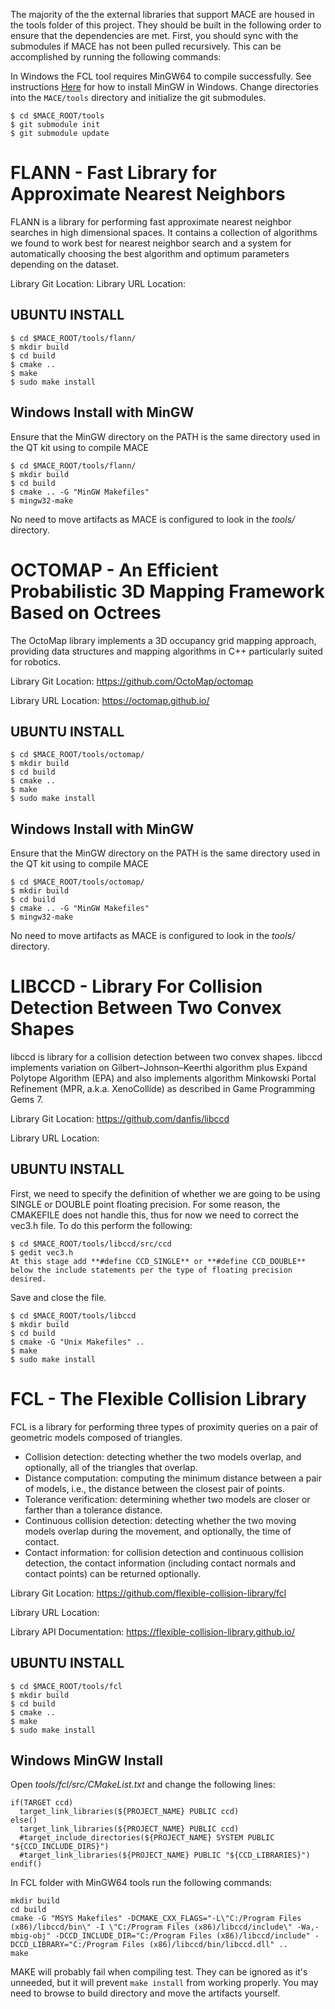 The majority of the the external libraries that support MACE are housed in the tools folder of this project. They should be built in the following order to ensure that the dependencies are met. First, you should sync with the submodules if MACE has not been pulled recursively. This can be accomplished by running the following commands:

In Windows the FCL tool requires MinGW64 to compile successfully.
See instructions [Here](https://github.com/heronsystems/OpenMACE/wiki/Installing-MinGW-on-Windows) for how to install MinGW in Windows. Change directories into the `MACE/tools` directory and initialize the git submodules.

```
$ cd $MACE_ROOT/tools
$ git submodule init
$ git submodule update
```

# FLANN - Fast Library for Approximate Nearest Neighbors

FLANN is a library for performing fast approximate nearest neighbor searches in high dimensional spaces. It
contains a collection of algorithms we found to work best for nearest neighbor search and a system for
automatically choosing the best algorithm and optimum parameters depending on the dataset.

Library Git Location:
Library URL Location:
## UBUNTU INSTALL
```
$ cd $MACE_ROOT/tools/flann/
$ mkdir build
$ cd build
$ cmake ..
$ make
$ sudo make install
```

## Windows Install with MinGW

Ensure that the MinGW directory on the PATH is the same directory used in the QT kit using to compile MACE

```
$ cd $MACE_ROOT/tools/flann/
$ mkdir build
$ cd build
$ cmake .. -G "MinGW Makefiles"
$ mingw32-make
```

No need to move artifacts as MACE is configured to look in the *tools/* directory.

# OCTOMAP - An Efficient Probabilistic 3D Mapping Framework Based on Octrees
The OctoMap library implements a 3D occupancy grid mapping approach, providing data structures and mapping algorithms in C++ particularly suited for robotics.

Library Git Location: https://github.com/OctoMap/octomap

Library URL Location: https://octomap.github.io/

## UBUNTU INSTALL
```
$ cd $MACE_ROOT/tools/octomap/
$ mkdir build
$ cd build
$ cmake ..
$ make
$ sudo make install
```

## Windows Install with MinGW

Ensure that the MinGW directory on the PATH is the same directory used in the QT kit using to compile MACE

```
$ cd $MACE_ROOT/tools/octomap/
$ mkdir build
$ cd build
$ cmake .. -G "MinGW Makefiles"
$ mingw32-make
```

No need to move artifacts as MACE is configured to look in the *tools/* directory.

# LIBCCD - Library For Collision Detection Between Two Convex Shapes
libccd is library for a collision detection between two convex shapes. libccd implements variation on Gilbert–Johnson–Keerthi algorithm plus Expand Polytope Algorithm (EPA) and also implements algorithm Minkowski Portal Refinement (MPR, a.k.a. XenoCollide) as described in Game Programming Gems 7.

Library Git Location: https://github.com/danfis/libccd

Library URL Location:

## UBUNTU INSTALL
First, we need to specify the definition of whether we are going to be using SINGLE or DOUBLE point floating precision. For some reason, the CMAKEFILE does not handle this, thus for now we need to correct the vec3.h file. To do this perform the following:
```
$ cd $MACE_ROOT/tools/libccd/src/ccd
$ gedit vec3.h
At this stage add **#define CCD_SINGLE** or **#define CCD_DOUBLE** below the include statements per the type of floating precision desired.
```
Save and close the file.
```
$ cd $MACE_ROOT/tools/libccd
$ mkdir build
$ cd build
$ cmake -G "Unix Makefiles" ..
$ make
$ sudo make install
```

# FCL - The Flexible Collision Library
FCL is a library for performing three types of proximity queries on a pair of geometric models composed of triangles.
* Collision detection: detecting whether the two models overlap, and optionally, all of the triangles that overlap.
* Distance computation: computing the minimum distance between a pair of models, i.e., the distance between the closest pair of points.
* Tolerance verification: determining whether two models are closer or farther than a tolerance distance.
* Continuous collision detection: detecting whether the two moving models overlap during the movement, and optionally, the time of contact.
* Contact information: for collision detection and continuous collision detection, the contact information (including contact normals and contact points) can be returned optionally.


Library Git Location: https://github.com/flexible-collision-library/fcl

Library URL Location:

Library API Documentation: https://flexible-collision-library.github.io/
## UBUNTU INSTALL
```
$ cd $MACE_ROOT/tools/fcl
$ mkdir build
$ cd build
$ cmake ..
$ make
$ sudo make install
```

## Windows MinGW Install

Open *tools/fcl/src/CMakeList.txt* and change the following lines:
```
if(TARGET ccd)
  target_link_libraries(${PROJECT_NAME} PUBLIC ccd)
else()
  target_link_libraries(${PROJECT_NAME} PUBLIC ccd)
  #target_include_directories(${PROJECT_NAME} SYSTEM PUBLIC "${CCD_INCLUDE_DIRS}")
  #target_link_libraries(${PROJECT_NAME} PUBLIC "${CCD_LIBRARIES}")
endif()
```

In FCL folder with MinGW64 tools run the following commands:
```
mkdir build
cd build
cmake -G "MSYS Makefiles" -DCMAKE_CXX_FLAGS="-L\"C:/Program Files (x86)/libccd/bin\" -I \"C:/Program Files (x86)/libccd/include\" -Wa,-mbig-obj" -DCCD_INCLUDE_DIR="C:/Program Files (x86)/libccd/include" -DCCD_LIBRARY="C:/Program Files (x86)/libccd/bin/libccd.dll" ..
make
```

MAKE will probably fail when compiling test. They can be ignored as it's unneeded, but it will prevent `make install` from working properly. You may need to browse to build directory and move the artifacts yourself.
